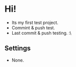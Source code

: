 # Hi!
+ Its my first test project.
+ Commint & push test.
+ Last commit & push testing. :\

## Settings
+ None.